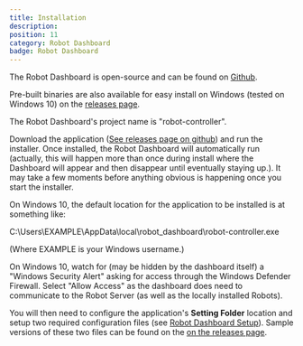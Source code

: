 ```yaml
---
title: Installation
description:
position: 11
category: Robot Dashboard
badge: Robot Dashboard
---
```


The Robot Dashboard is open-source and can be found on [Github](https://github.com/teacherhogg/robot-controller).

Pre-built binaries are also available for easy install on Windows (tested on Windows 10) on the [releases page](https://github.com/teacherhogg/robot-controller/releases).

<alert type="warning">
The Robot Dashboard's project name is "robot-controller".
</alert>

Download the application ([See releases page on github](https://github.com/teacherhogg/robot-controller/releases)) and run the installer. Once installed, the Robot Dashboard will automatically run (actually, this will happen more than once during install where the Dashboard will appear and then disappear until eventually staying up.). It may take a few moments before anything obvious is happening once you start the installer.

<alert type="info">
<p>On Windows 10, the default location for the application to be installed is at something like:</p>

<p>C:\Users\EXAMPLE\AppData\local\robot_dashboard\robot-controller.exe</p>

<p>(Where EXAMPLE is your Windows username.)</p>
</alert>

<alert type="warning">
On Windows 10, watch for (may be hidden by the dashboard itself) a "Windows Security Alert" asking for access through the Windows Defender Firewall. Select "Allow Access" as the dashboard does need to communicate to the Robot Server (as well as the locally installed Robots).
</alert>

You will then need to configure the application's **Setting Folder** location and setup two required configuration files (see [Robot Dashboard Setup](/robot-dashboard-setup)). Sample versions of these two files can be found on the [on the releases page](https://github.com/teacherhogg/robot-controller/releases).

